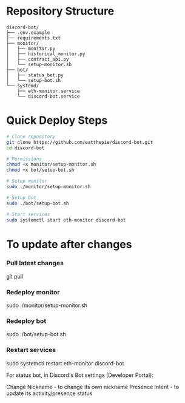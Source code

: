 # Repository Structure

```
discord-bot/
├── .env.example
├── requirements.txt
├── monitor/
│   ├── monitor.py
│   ├── historical_monitor.py
│   ├── contract_abi.py
│   └── setup-monitor.sh
├── bot/
│   ├── status_bot.py
│   └── setup-bot.sh
└── systemd/
    ├── eth-monitor.service
    └── discord-bot.service
```

# Quick Deploy Steps

```bash
# Clone repository
git clone https://github.com/eatthepie/discord-bot.git
cd discord-bot

# Permissions
chmod +x monitor/setup-monitor.sh
chmod +x bot/setup-bot.sh

# Setup monitor
sudo ./monitor/setup-monitor.sh

# Setup bot
sudo ./bot/setup-bot.sh

# Start services
sudo systemctl start eth-monitor discord-bot
```

# To update after changes

### Pull latest changes

git pull

### Redeploy monitor

sudo ./monitor/setup-monitor.sh

### Redeploy bot

sudo ./bot/setup-bot.sh

### Restart services

sudo systemctl restart eth-monitor discord-bot

For status bot, in Discord's Bot settings (Developer Portal):

Change Nickname - to change its own nickname
Presence Intent - to update its activity/presence status

